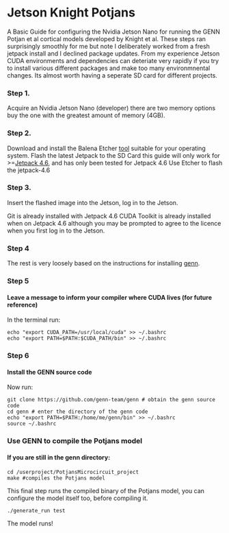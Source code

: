 # Jetson Knight Potjans
A Basic Guide for configuring the Nvidia Jetson Nano for running the GENN Potjan et al cortical models developed by Knight et al.
These steps ran surprisingly smoothly for me but note I deliberately worked from a fresh jetpack install and I declined package updates. From my experience Jetson CUDA environments and dependencies can deteriate very rapidly if you try to install various different packages and make too many environmnental changes. Its almost worth having a seperate SD card for different projects.


### Step 1.
Acquire an Nvidia Jetson Nano (developer) there are two memory options buy the one with the greatest amount of memory (4GB).
### Step 2.
Download and install the Balena Etcher [tool](https://www.balena.io/etcher/) suitable for your operating system. 
Flash the latest Jetpack to the SD Card this guide will only work for >=[Jetpack 4.6](https://developer.nvidia.com/embedded/jetpack), and has only been tested for Jetpack 4.6
Use Etcher to flash the jetpack-4.6
### Step 3.
Insert the flashed image into the Jetson, log in to the Jetson.

Git is already installed with Jetpack 4.6
CUDA Toolkit is already installed when on Jetpack 4.6 although you may be prompted to agree to the licence when you first log in to the Jetson.

### Step 4
The rest is very loosely based on the instructions for installing [genn](https://github.com/genn-team/genn).

### Step 5
#### Leave a message to inform your compiler where CUDA lives (for future reference)

In the terminal run:
```
echo "export CUDA_PATH=/usr/local/cuda" >> ~/.bashrc
echo "export PATH=$PATH:$CUDA_PATH/bin" >> ~/.bashrc
```
### Step 6
#### Install the GENN source code
Now run:
```
git clone https://github.com/genn-team/genn # obtain the genn source code
cd genn # enter the directory of the genn code
echo "export PATH=$PATH:/home/me/genn/bin" >> ~/.bashrc
source ~/.bashrc
```
### Use GENN to compile the Potjans model
#### If you are still in the genn directory:
```
cd /userproject/PotjansMicrocircuit_project
make #compiles the Potjans model
```

This final step runs the compiled binary of the Potjans model, you can configure the model itself too, before compiling it.

```
./generate_run test
```

The model runs!

